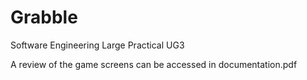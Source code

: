 # Grabble
Software Engineering Large Practical
UG3

A review of the game screens can be accessed in documentation.pdf
